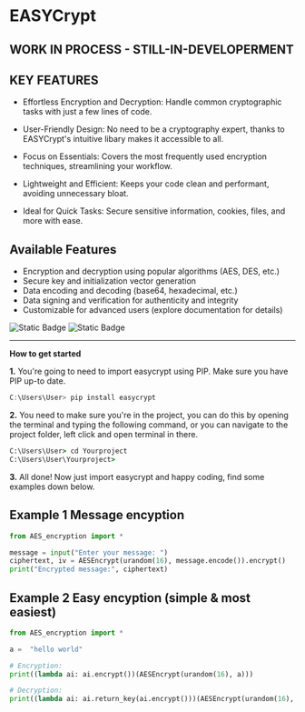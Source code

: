 # EASYCrypt
## WORK IN PROCESS - STILL-IN-DEVELOPERMENT

## **KEY FEATURES**

- Effortless Encryption and Decryption: Handle common cryptographic tasks with just a few lines of code.

- User-Friendly Design: No need to be a cryptography expert, thanks to EASYCrypt's intuitive libary makes it accessible to all.

- Focus on Essentials: Covers the most frequently used encryption techniques, streamlining your workflow.

- Lightweight and Efficient: Keeps your code clean and performant, avoiding unnecessary bloat.

- Ideal for Quick Tasks: Secure sensitive information, cookies, files, and more with ease.

## **Available Features**

- Encryption and decryption using popular algorithms (AES, DES, etc.)
- Secure key and initialization vector generation
- Data encoding and decoding (base64, hexadecimal, etc.)
- Data signing and verification for authenticity and integrity
- Customizable for advanced users (explore documentation for details)

![Static Badge](https://img.shields.io/badge/version-v1.0.0-blue?style=flat&logoColor=grey&labelColor=grey&color=blue) ![Static Badge](https://img.shields.io/badge/Python-v3.12.0-blue?labelColor=yellow)



----
**How to get started**


**1.** You're going to need to import easycrypt using PIP. Make sure you have PIP up-to date.
```ps1
C:\Users\User> pip install easycrypt
```

**2.** You need to make sure you're in the project, you can do this by opening the terminal and typing the following command, or you can navigate to the project folder, left click and open terminal in there.
```cmd
C:\Users\User> cd Yourproject
C:\Users\User\Yourproject>
```

**3.** All done! Now just import easycrypt and happy coding, find some examples down below.


## **Example 1** Message encyption
```python
from AES_encryption import *

message = input("Enter your message: ")
ciphertext, iv = AESEncrypt(urandom(16), message.encode()).encrypt()
print("Encrypted message:", ciphertext)

```

## **Example 2** Easy encyption (simple & most easiest)
```python
from AES_encryption import *

a =  "hello world"

# Encryption:
print((lambda ai: ai.encrypt())(AESEncrypt(urandom(16), a)))

# Decryption:
print((lambda ai: ai.return_key(ai.encrypt()))(AESEncrypt(urandom(16), a)))

```
